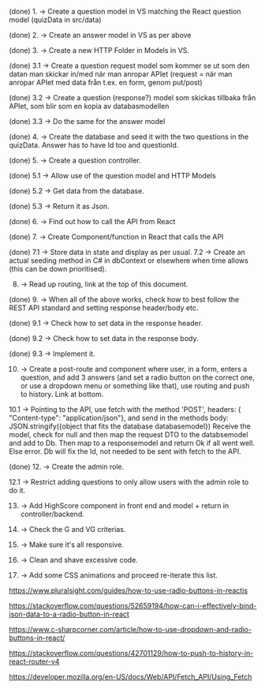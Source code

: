(done) 1. -> Create a question model in VS matching the React question model (quizData in src/data)

(done) 2. -> Create an answer model in VS as per above

(done) 3. -> Create a new HTTP Folder in Models in VS.

(done)	3.1 -> Create a question request model som kommer se ut som den datan man skickar in/med när man anropar APIet
		(request = när man anropar APIet med data från t.ex. en form, genom put/post)

(done)	3.2 -> Create a question (response?) model som skickas tillbaka från APIet, som blir som en kopia av databasmodellen

(done)	3.3 -> Do the same for the answer model

(done) 4. -> Create the database and seed it with the two questions in the quizData. Answer has to have Id too and questionId.

(done) 5. -> Create a question controller.

(done)	5.1 -> Allow use of the question model and HTTP Models

(done)	5.2 -> Get data from the database.

(done)	5.3 -> Return it as Json.

(done) 6. -> Find out how to call the API from React

(done) 7. -> Create Component/function in React that calls the API

(done)	7.1 -> Store data in state and display as per usual.
	7.2 -> Create an actual seeding method in C# in dbContext or elsewhere when time allows (this can be down prioritised).

8. -> Read up routing, link at the top of this document.

(done) 9. -> When all of the above works, check how to best follow the REST API standard and setting response header/body etc.
	
(done)	9.1 -> Check how to set data in the response header.
	
(done)	9.2 -> Check how to set data in the response body.
	
(done)	9.3 -> Implement it.

10. -> Create a post-route and component where user, in a form, enters a question, and add 3 answers (and set a radio button on the correct one, or use a dropdown menu or something like that), use routing and push to history. Link at bottom.

10.1 -> Pointing to the API, use fetch with the method 'POST', headers: { "Content-type": "application/json"}, and send in the methods body: JSON.stringify({object that fits the database databasemodel})
Receive the model, check for null and then map the request DTO to the databsemodel and add to Db. Then map to a responsemodel and return Ok if all went well. Else error. Db will fix the Id, not needed to be sent with fetch to the API.

(done) 12. -> Create the admin role.

12.1 -> Restrict adding questions to only allow users with the admin role to do it.

13. -> Add HighScore component in front end and model + return in controller/backend.
14. -> Check the G and VG criterias.

15. -> Make sure it's all responsive.

16. -> Clean and shave excessive code.

17. -> Add some CSS animations and proceed re-iterate this list.

https://www.pluralsight.com/guides/how-to-use-radio-buttons-in-reactjs

https://stackoverflow.com/questions/52659194/how-can-i-effectively-bind-json-data-to-a-radio-button-in-react

https://www.c-sharpcorner.com/article/how-to-use-dropdown-and-radio-buttons-in-react/

https://stackoverflow.com/questions/42701129/how-to-push-to-history-in-react-router-v4

https://developer.mozilla.org/en-US/docs/Web/API/Fetch_API/Using_Fetch
